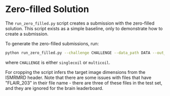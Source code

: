 # Zero-filled Solution

The `run_zero_filled.py` script creates a submission with the zero-filled solution. This script exists as a simple baseline, only to demonstrate how to create a submission.

To generate the zero-filled submissions, run:

```bash
python run_zero_filled.py --challenge CHALLENGE --data_path DATA --out_path RECONS
```

where `CHALLENGE` is either `singlecoil` or `multicoil`.

For cropping the script infers the target image dimensions from the ISMRMRD header. Note that there are some issues with files that have "FLAIR_203" in their file name - there are three of these files in the test set, and they are ignored for the brain leaderboard.
